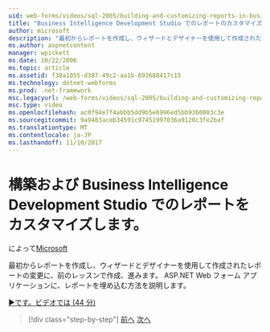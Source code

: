 ```yaml
---
uid: web-forms/videos/sql-2005/building-and-customizing-reports-in-business-intelligence-development-studio
title: "Business Intelligence Development Studio でのレポートのカスタマイズのビルドと |Microsoft ドキュメント"
author: microsoft
description: "最初からレポートを作成し、ウィザードとデザイナーを使用して作成されたレポートの変更に、前のレッスンで作成、進みます。 ."
ms.author: aspnetcontent
manager: wpickett
ms.date: 10/22/2006
ms.topic: article
ms.assetid: f38a1055-d387-49c2-aa1b-693688417c15
ms.technology: dotnet-webforms
ms.prod: .net-framework
msc.legacyurl: /web-forms/videos/sql-2005/building-and-customizing-reports-in-business-intelligence-development-studio
msc.type: video
ms.openlocfilehash: ac0f94e7f4abbb5dd9b5e6996ed5bb9360003c3e
ms.sourcegitcommit: 9a9483aceb34591c97451997036a9120c3fe2baf
ms.translationtype: MT
ms.contentlocale: ja-JP
ms.lasthandoff: 11/10/2017
---
```

<a name="building-and-customizing-reports-in-business-intelligence-development-studio"></a>構築および Business Intelligence Development Studio でのレポートをカスタマイズします。
====================
によって[Microsoft](https://github.com/microsoft)

最初からレポートを作成し、ウィザードとデザイナーを使用して作成されたレポートの変更に、前のレッスンで作成、進みます。 ASP.NET Web フォーム アプリケーションに、レポートを埋め込む方法を説明します。

[&#9654;です。ビデオでは (44 分)](https://channel9.msdn.com/Blogs/ASP-NET-Site-Videos/building-and-customizing-reports-in-business-intelligence-development-studio)

>[!div class="step-by-step"]
[前へ](getting-started-with-reporting-services.md)
[次へ](creating-and-using-stored-procedures.md)
